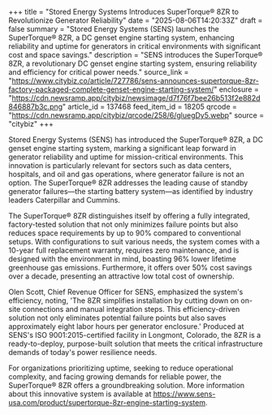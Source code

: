 +++
title = "Stored Energy Systems Introduces SuperTorque® 8ZR to Revolutionize Generator Reliability"
date = "2025-08-06T14:20:33Z"
draft = false
summary = "Stored Energy Systems (SENS) launches the SuperTorque® 8ZR, a DC genset engine starting system, enhancing reliability and uptime for generators in critical environments with significant cost and space savings."
description = "SENS introduces the SuperTorque® 8ZR, a revolutionary DC genset engine starting system, ensuring reliability and efficiency for critical power needs."
source_link = "https://www.citybiz.co/article/727786/sens-announces-supertorque-8zr-factory-packaged-complete-genset-engine-starting-system/"
enclosure = "https://cdn.newsramp.app/citybiz/newsimage/d7f76f7bee26b513f2e882d846887b3c.png"
article_id = 137468
feed_item_id = 18205
qrcode = "https://cdn.newsramp.app/citybiz/qrcode/258/6/gluegDy5.webp"
source = "citybiz"
+++

<p>Stored Energy Systems (SENS) has introduced the SuperTorque® 8ZR, a DC genset engine starting system, marking a significant leap forward in generator reliability and uptime for mission-critical environments. This innovation is particularly relevant for sectors such as data centers, hospitals, and oil and gas operations, where generator failure is not an option. The SuperTorque® 8ZR addresses the leading cause of standby generator failures—the starting battery system—as identified by industry leaders Caterpillar and Cummins.</p><p>The SuperTorque® 8ZR distinguishes itself by offering a fully integrated, factory-tested solution that not only minimizes failure points but also reduces space requirements by up to 90% compared to conventional setups. With configurations to suit various needs, the system comes with a 10-year full replacement warranty, requires zero maintenance, and is designed with the environment in mind, boasting 96% lower lifetime greenhouse gas emissions. Furthermore, it offers over 50% cost savings over a decade, presenting an attractive low total cost of ownership.</p><p>Olen Scott, Chief Revenue Officer for SENS, emphasized the system's efficiency, noting, 'The 8ZR simplifies installation by cutting down on on-site connections and manual integration steps. This efficiency-driven solution not only eliminates potential failure points but also saves approximately eight labor hours per generator enclosure.' Produced at SENS's ISO 9001:2015-certified facility in Longmont, Colorado, the 8ZR is a ready-to-deploy, purpose-built solution that meets the critical infrastructure demands of today's power resilience needs.</p><p>For organizations prioritizing uptime, seeking to reduce operational complexity, and facing growing demands for reliable power, the SuperTorque® 8ZR offers a groundbreaking solution. More information about this innovative system is available at <a href='https://www.sens-usa.com/product/supertorque-8zr-engine-starting-system' rel='nofollow' target='_blank'>https://www.sens-usa.com/product/supertorque-8zr-engine-starting-system</a>.</p>